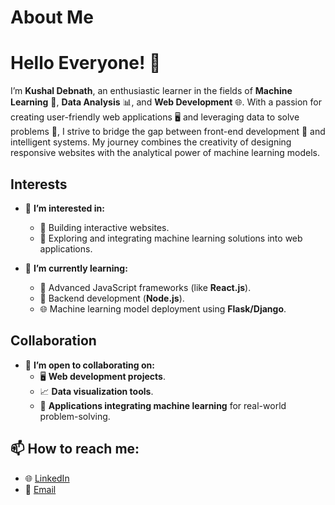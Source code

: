 # About Me  

# Hello Everyone! 👋 

I’m **Kushal Debnath**, an enthusiastic learner in the fields of **Machine Learning** 🤖, **Data Analysis** 📊, and **Web Development** 🌐. With a passion for creating user-friendly web applications 🖥️ and leveraging data to solve problems 🧠, I strive to bridge the gap between front-end development 🎨 and intelligent systems. My journey combines the creativity of designing responsive websites with the analytical power of machine learning models.  

## Interests  
- 👀 **I’m interested in:**  
  - 🌟 Building interactive websites.  
  - 🤝 Exploring and integrating machine learning solutions into web applications.  

- 🌱 **I’m currently learning:**  
  - 🚀 Advanced JavaScript frameworks (like **React.js**).  
  - 🔧 Backend development (**Node.js**).  
  - 🌐 Machine learning model deployment using **Flask/Django**.  

## Collaboration  
- 💞️ **I’m open to collaborating on:**  
  - 🖥️ **Web development projects**.  
  - 📈 **Data visualization tools**.  
  - 🤖 **Applications integrating machine learning** for real-world problem-solving.  

## 📫 **How to reach me:**  
- 🌐 [LinkedIn](https://www.linkedin.com/in/kushal-debnath/)  
- 📧 [Email](kushaldn2500@gmail.com)  


<!--
**kushaldn25/kushaldn25** is a ✨ _special_ ✨ repository because its `README.md` (this file) appears on your GitHub profile.

Here are some ideas to get you started:

- 🔭 I’m currently working on ...
- 🌱 I’m currently learning ...
- 👯 I’m looking to collaborate on ...
- 🤔 I’m looking for help with ...
- 💬 Ask me about ...
- 📫 How to reach me: ...
- 😄 Pronouns: ...
- ⚡ Fun fact: ...
-->
